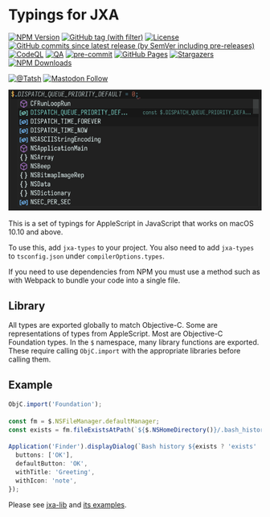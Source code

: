 # Typings for JXA

[![NPM Version](https://img.shields.io/npm/v/jxa-types)](https://www.npmjs.com/package/jxa-types)
[![GitHub tag (with filter)](https://img.shields.io/github/v/tag/Tatsh/jxa-types)](https://github.com/Tatsh/jxa-types/tags)
[![License](https://img.shields.io/github/license/Tatsh/jxa-types)](https://github.com/Tatsh/jxa-types/blob/master/LICENSE.txt)
[![GitHub commits since latest release (by SemVer including pre-releases)](https://img.shields.io/github/commits-since/Tatsh/jxa-types/v0.0.5/master)](https://github.com/Tatsh/jxa-types/compare/v0.0.5...master)
[![CodeQL](https://github.com/Tatsh/jxa-types/actions/workflows/codeql.yml/badge.svg)](https://github.com/Tatsh/jxa-types/actions/workflows/codeql.yml)
[![QA](https://github.com/Tatsh/jxa-types/actions/workflows/qa.yml/badge.svg)](https://github.com/Tatsh/jxa-types/actions/workflows/qa.yml)
[![pre-commit](https://img.shields.io/badge/pre--commit-enabled-brightgreen?logo=pre-commit&logoColor=white)](https://github.com/pre-commit/pre-commit)
[![GitHub Pages](https://github.com/Tatsh/jxa-types/actions/workflows/pages/pages-build-deployment/badge.svg)](https://tatsh.github.io/jxa-types/)
[![Stargazers](https://img.shields.io/github/stars/Tatsh/jxa-types?logo=github&style=flat)](https://github.com/Tatsh/jxa-types/stargazers)
[![NPM Downloads](https://img.shields.io/npm/dm/jxa-types)](https://www.npmjs.com/package/jxa-types)

[![@Tatsh](https://img.shields.io/badge/dynamic/json?url=https%3A%2F%2Fpublic.api.bsky.app%2Fxrpc%2Fapp.bsky.actor.getProfile%2F%3Factor%3Ddid%3Aplc%3Auq42idtvuccnmtl57nsucz72%26query%3D%24.followersCount%26style%3Dsocial%26logo%3Dbluesky%26label%3DFollow%2520%40Tatsh&query=%24.followersCount&style=social&logo=bluesky&label=Follow%20%40Tatsh)](https://bsky.app/profile/Tatsh.bsky.social)
[![Mastodon Follow](https://img.shields.io/mastodon/follow/109370961877277568?domain=hostux.social&style=social)](https://hostux.social/@Tatsh)

![VS Code auto-completion](https://github.com/Tatsh/jxa-types/raw/master/screenshot.png)

This is a set of typings for AppleScript in JavaScript that works on macOS 10.10 and above.

To use this, add `jxa-types` to your project. You also need to add `jxa-types` to `tsconfig.json`
under `compilerOptions.types`.

If you need to use dependencies from NPM you must use a method such as with Webpack to bundle your
code into a single file.

## Library

All types are exported globally to match Objective-C. Some are representations of types from
AppleScript. Most are Objective-C Foundation types. In the `$` namespace, many library functions
are exported. These require calling `ObjC.import` with the appropriate libraries before calling
them.

## Example

```typescript
ObjC.import('Foundation');

const fm = $.NSFileManager.defaultManager;
const exists = fm.fileExistsAtPath(`${$.NSHomeDirectory()}/.bash_history`);

Application('Finder').displayDialog(`Bash history ${exists ? 'exists' : 'does not exist'}.`, {
  buttons: ['OK'],
  defaultButton: 'OK',
  withTitle: 'Greeting',
  withIcon: 'note',
});
```

Please see [jxa-lib](https://github.com/Tatsh/jxa-lib) and
[its examples](https://github.com/Tatsh/jxa-lib-examples).
